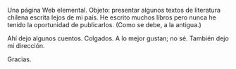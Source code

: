 Una página Web elemental. 
Objeto: presentar algunos textos de literatura chilena escrita lejos de mi país.
He escrito muchos libros pero nunca he tenido la oportunidad de publicarlos. (Como se debe,
a la antigua.)

Ahí dejo algunos cuentos. Colgados. A lo mejor gustan; no sé. También dejo mi dirección.

Gracias.
